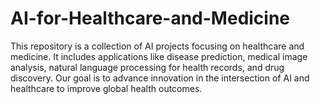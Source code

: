 # AI-for-Healthcare-and-Medicine
This repository is a collection of AI projects focusing on healthcare and medicine.   It includes applications like disease prediction, medical image analysis, natural language processing for health records, and drug discovery.   Our goal is to advance innovation in the intersection of AI and healthcare to improve global health outcomes.
